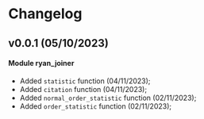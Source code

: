 # Changelog


## v0.0.1 (05/10/2023)


#### Module ryan_joiner
- Added ``statistic`` function (04/11/2023);
- Added ``citation`` function (04/11/2023);
- Added ``normal_order_statistic`` function (02/11/2023);
- Added ``order_statistic`` function (02/11/2023);





